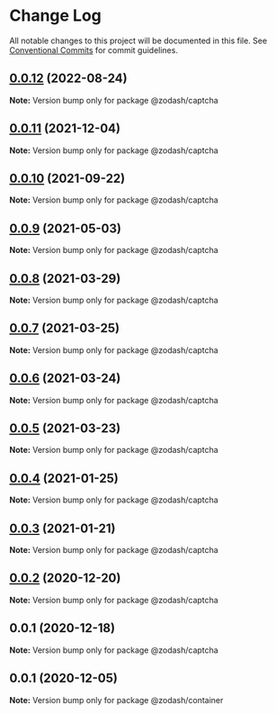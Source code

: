 # Change Log

All notable changes to this project will be documented in this file.
See [Conventional Commits](https://conventionalcommits.org) for commit guidelines.

## [0.0.12](https://github.com/zcorky/zodash/compare/@zodash/captcha@0.0.11...@zodash/captcha@0.0.12) (2022-08-24)

**Note:** Version bump only for package @zodash/captcha





## [0.0.11](https://github.com/zcorky/zodash/compare/@zodash/captcha@0.0.10...@zodash/captcha@0.0.11) (2021-12-04)

**Note:** Version bump only for package @zodash/captcha





## [0.0.10](https://github.com/zcorky/zodash/compare/@zodash/captcha@0.0.9...@zodash/captcha@0.0.10) (2021-09-22)

**Note:** Version bump only for package @zodash/captcha





## [0.0.9](https://github.com/zcorky/zodash/compare/@zodash/captcha@0.0.8...@zodash/captcha@0.0.9) (2021-05-03)

**Note:** Version bump only for package @zodash/captcha





## [0.0.8](https://github.com/zcorky/zodash/compare/@zodash/captcha@0.0.7...@zodash/captcha@0.0.8) (2021-03-29)

**Note:** Version bump only for package @zodash/captcha





## [0.0.7](https://github.com/zcorky/zodash/compare/@zodash/captcha@0.0.6...@zodash/captcha@0.0.7) (2021-03-25)

**Note:** Version bump only for package @zodash/captcha





## [0.0.6](https://github.com/zcorky/zodash/compare/@zodash/captcha@0.0.5...@zodash/captcha@0.0.6) (2021-03-24)

**Note:** Version bump only for package @zodash/captcha





## [0.0.5](https://github.com/zcorky/zodash/compare/@zodash/captcha@0.0.4...@zodash/captcha@0.0.5) (2021-03-23)

**Note:** Version bump only for package @zodash/captcha





## [0.0.4](https://github.com/zcorky/zodash/compare/@zodash/captcha@0.0.3...@zodash/captcha@0.0.4) (2021-01-25)

**Note:** Version bump only for package @zodash/captcha





## [0.0.3](https://github.com/zcorky/zodash/compare/@zodash/captcha@0.0.2...@zodash/captcha@0.0.3) (2021-01-21)

**Note:** Version bump only for package @zodash/captcha





## [0.0.2](https://github.com/zcorky/zodash/compare/@zodash/captcha@0.0.1...@zodash/captcha@0.0.2) (2020-12-20)

**Note:** Version bump only for package @zodash/captcha





## 0.0.1 (2020-12-18)

**Note:** Version bump only for package @zodash/captcha





## 0.0.1 (2020-12-05)

**Note:** Version bump only for package @zodash/container
